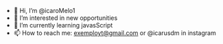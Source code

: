 - 👋 Hi, I’m @icaroMelo1
- 👀 I’m interested in new opportunities
- 🌱 I’m currently learning javasScript
- 📫 How to reach me: exemployt@gmail.com or @icarusdm in instagram

<!---
icaroMelo1/icaroMelo1 is a ✨ special ✨ repository because its `README.md` (this file) appears on your GitHub profile.
You can click the Preview link to take a look at your changes.
--->
